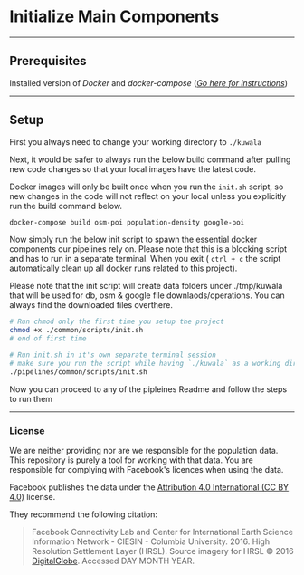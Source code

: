 # Initialize Main Components
---

## Prerequisites

Installed version of *Docker* and *docker-compose* ([*Go here for instructions*](https://docs.docker.com/compose/install/))

---

## Setup

First you always need to change your working directory to `./kuwala`

Next, it would be safer to always run the below build command after pulling new code changes so that your local images have the latest code. 

Docker images will only be built once when you run the `init.sh` script, so new changes in the code will not reflect on your local unless you explicitly run the build command below.

```zsh
docker-compose build osm-poi population-density google-poi
```

Now simply run the below init script to spawn the essential docker components our pipelines rely on. Please note that this is a blocking script and has to run in a separate terminal. When you exit ( `ctrl + c` the script automatically clean up all docker runs related to this project). 

Please note that the init script will create data folders under ./tmp/kuwala that will be used for db, osm & google file downlaods/operations. You can always find the downloaded files overthere.

```zsh
# Run chmod only the first time you setup the project
chmod +x ./common/scripts/init.sh
# end of first time

# Run init.sh in it's own separate terminal session
# make sure you run the script while having `./kuwala` as a working directory.
./pipelines/common/scripts/init.sh 
```

Now you can proceed to any of the pipleines Readme and follow the steps to run them

---

### License

We are neither providing nor are we responsible for the population data. This repository is purely a tool for working 
with that data. You are responsible for complying with Facebook's licences when using the data.

Facebook publishes the data under the 
[Attribution 4.0 International (CC BY 4.0)](https://creativecommons.org/licenses/by/4.0/) license.

They recommend the following citation:
> Facebook Connectivity Lab and Center for International Earth Science Information Network - CIESIN - Columbia 
> University. 2016. High Resolution Settlement Layer (HRSL). Source imagery for HRSL © 2016 
> [DigitalGlobe](http://explore.digitalglobe.com/Basemap-Vivid.html). Accessed DAY MONTH YEAR.